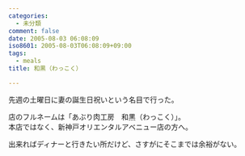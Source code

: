 ```yaml
---
categories:
  - 未分類
comment: false
date: 2005-08-03 06:08:09
iso8601: 2005-08-03T06:08:09+09:00
tags:
  - meals
title: 和黒（わっこく）

---
```


<div class="entry-body">
  <p>先週の土曜日に妻の誕生日祝いという名目で行った。</p>

  <p>店のフルネームは「あぶり肉工房　和黒（わっこく）」。<br />
    本店ではなく、新神戸オリエンタルアベニュー店の方へ。</p>

  <p>出来ればディナーと行きたい所だけど、さすがにそこまでは余裕がない。</p>

  <script type="text/javascript" src="http://maps.google.com/maps?hl=ja&amp;file=api&amp;v=2&amp;key=ABQIAAAAQeU0HlFLVzUBN_O7g8guNRQIS39eiJ8SO_anhfU-PUsCcHeT5hS9chvyJvWFtuMnot8EsDowzy_FRQ" charset="utf-8"></script>
  <script type="text/javascript">
    <![CDATA[
    //<![CDATA[
    function attachOnLoad(func) {
      window.attachEvent ?
        window.attachEvent('onload', func) :
        window.addEventListener('load', func, false);
    }

    function attachBeforeUnload(func) {
      window.attachEvent ?
        window.attachEvent('onbeforeunload', func) :
        window.addEventListener('beforeunload', func, false);
    }

    function generateGMap(mapid, address, lat, lng, zoom, maptype) {
      if (GBrowserIsCompatible()) {
        var map = new GMap2(document.getElementById(mapid));
        map.addControl(new GSmallMapControl());
        map.addControl(new GMapTypeControl());
        var center = new GLatLng(lat, lng);
        if (typeof maptype == 'string') maptype = eval(maptype);
        map.setCenter(center, zoom, maptype);
        var marker = new GMarker(center, G_DEFAULT_ICON);
        map.addOverlay(marker);
        var html = '<div style="width:12em;font-size:small">' + address + '
    ]]>
  </script>
</div>
